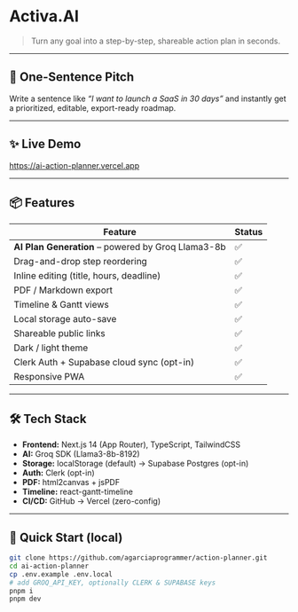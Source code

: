 # Activa.AI
> Turn any goal into a step-by-step, shareable action plan in seconds.

---

## 🚀 One-Sentence Pitch
Write a sentence like *“I want to launch a SaaS in 30 days”* and instantly get a prioritized, editable, export-ready roadmap.

---

## ✨ Live Demo
https://ai-action-planner.vercel.app

---

## 📦 Features

| Feature | Status |
|---------|--------|
| **AI Plan Generation** – powered by Groq Llama3-8b | ✅ |
| Drag-and-drop step reordering | ✅ |
| Inline editing (title, hours, deadline) | ✅ |
| PDF / Markdown export | ✅ |
| Timeline & Gantt views | ✅ |
| Local storage auto-save | ✅ |
| Shareable public links | ✅ |
| Dark / light theme | ✅ |
| Clerk Auth + Supabase cloud sync (opt-in) | ✅ |
| Responsive PWA | ✅ |

---

## 🛠️ Tech Stack

- **Frontend:** Next.js 14 (App Router), TypeScript, TailwindCSS  
- **AI:** Groq SDK (Llama3-8b-8192)  
- **Storage:** localStorage (default) → Supabase Postgres (opt-in)  
- **Auth:** Clerk (opt-in)  
- **PDF:** html2canvas + jsPDF  
- **Timeline:** react-gantt-timeline  
- **CI/CD:** GitHub → Vercel (zero-config)

---

## 📁 Quick Start (local)

```bash
git clone https://github.com/agarciaprogrammer/action-planner.git
cd ai-action-planner
cp .env.example .env.local
# add GROQ_API_KEY, optionally CLERK & SUPABASE keys
pnpm i
pnpm dev
